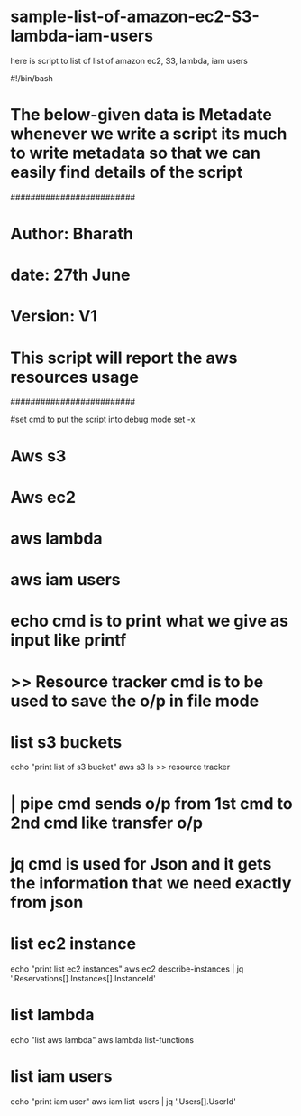 # sample-list-of-amazon-ec2-S3-lambda-iam-users
here is script to list of list of amazon ec2, S3, lambda, iam users


#!/bin/bash


# The below-given data is Metadate whenever we write a script its much to write metadata so that we can easily find details of the script
#########################
# Author: Bharath
# date: 27th June
#
# Version: V1
#
# This script will report the aws resources usage
#########################

#set cmd to put the script into debug mode
set -x

# Aws s3
# Aws ec2
# aws lambda
# aws iam users

# echo cmd is to print what we give as input like printf
# >> Resource tracker cmd  is to be used to save the o/p in file mode
# list s3 buckets
echo "print list of s3 bucket"
aws s3 ls >> resource tracker


# | pipe cmd sends o/p from 1st cmd to 2nd cmd like transfer o/p
# jq cmd is used for Json and it gets the information that we need exactly from json
# list ec2 instance
echo "print list ec2 instances"
aws ec2 describe-instances | jq '.Reservations[].Instances[].InstanceId'


# list lambda
echo "list aws lambda"
aws lambda list-functions


# list iam users
echo "print iam user"
aws iam list-users | jq '.Users[].UserId'
                                            
